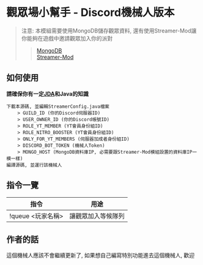 # 觀眾場小幫手 - Discord機械人版本
> 注意: 本模組需要使用MongoDB儲存觀眾資料, 還有使用Streamer-Mod讓你能夠在遊戲中邀請觀眾加入你的派對
>> [MongoDB](https://www.mongodb.com/)   
>> [Streamer-Mod](https://github.com/RealGoodestEnglish/Streamer-Mod)  

## 如何使用
__請確保你有一定[JDA](https://github.com/DV8FromTheWorld/JDA)和Java的知識__
```
下載本源碼, 並編輯StreamerConfig.java檔案
	> GUILD_ID (你的Discord伺服器ID)
	> USER_OWNER_ID (你的Discord帳號ID)
	> ROLE_YT_MEMBER (YT會員身份組ID)
	> ROLE_NITRO_BOOSTER (YT會員身份組ID)
	> ONLY_FOR_YT_MEMBERS (伺服器加成者身份組ID)
	> DISCORD_BOT_TOKEN (機械人Token)
	> MONGO_HOST (MongoDB資料庫IP, 必需要跟Streamer-Mod模組設置的資料庫IP一模一樣)
編譯源碼, 並運行該機械人
```

## 指令一覽
|指令|用途| 
|----------|:-------------:|
|!queue <玩家名稱>|讓觀眾加入等候隊列|


## 作者的話
這個機械人應該不會繼續更新了, 如果想自己編寫特別功能進去這個機械人, 歡迎
